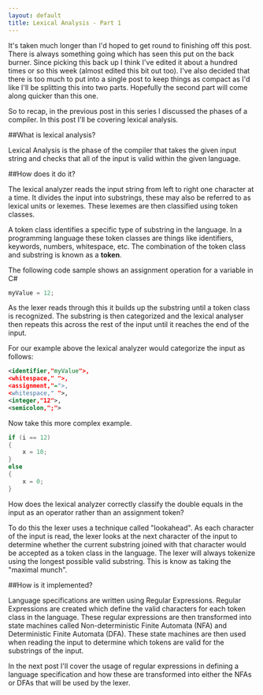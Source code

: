 ```yaml
---
layout: default
title: Lexical Analysis - Part 1
---
```

It's taken much longer than I'd hoped to get round to finishing off this post. There is always something going which has seen this put on the back burner. Since picking this back up I think I've edited it about a hundred times or so this week (almost edited this bit out too). I've also decided that there is too much to put into a single post to keep things as compact as I'd like I'll be splitting this into two parts. Hopefully the second part will come along quicker than this one.

So to recap, in the previous post in this series I discussed the phases of a compiler. In this post I'll be covering lexical analysis.

##What is lexical analysis?

Lexical Analysis is the phase of the compiler that takes the given input string and checks that all of the input is valid within the given language.

##How does it do it?

The lexical analyzer reads the input string from left to right one character at a time. It divides the input into substrings, these may also be referred to as lexical units or lexemes. These lexemes are then classified using token classes.

A token class identifies a specific type of substring in the language. In a programming language these token classes are things like identifiers, keywords, numbers, whitespace, etc. The combination of the token class and substring is known as a **token**. 

The following code sample shows an assignment operation for a variable in C#

```csharp
myValue = 12;
```
As the lexer reads through this it builds up the substring until a token class is recognized. The substring is then categorized and the lexical analyser then repeats this across the rest of the input until it reaches the end of the input.

For our example above the lexical analyzer would categorize the input as follows:

```xml
<identifier,"myValue">,
<whitespace," ">,
<assignment,"=">,
<whitespace," ">, 
<integer,"12">,
<semicolon,";"> 
```
Now take this more complex example.
```csharp
if (i == 12)
{
    x = 10;
}
else
{
    x = 0;
}
```
How does the lexical analyzer correctly classify the double equals in the input as an operator rather than an assignment token?

To do this the lexer uses a technique called "lookahead". As each character of the input is read, the lexer looks at the next character of the input to determine whether the current substring joined with that character would be accepted as a token class in the language. The lexer will always tokenize using the longest possible valid substring. This is know as taking the "maximal munch".

##How is it implemented?

Language specifications are written using Regular Expressions. Regular Expressions are created which define the valid characters for each token class in the language. These regular expressions are then transformed into state machines called Non-deterministic Finite Automata (NFA) and Deterministic Finite Automata (DFA). These state machines are then used when reading the input to determine which tokens are valid for the substrings of the input.

In the next post I'll cover the usage of regular expressions in defining a language specification and how these are transformed into either the NFAs or DFAs that will be used by the lexer.

